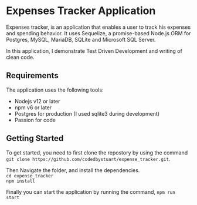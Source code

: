 # Expenses Tracker Application
Expenses tracker, is an application that enables a user to track his expenses and spending behavior. It uses Sequelize, a promise-based Node.js ORM for Postgres, MySQL, MariaDB, SQLite and Microsoft SQL Server.

In this application, I demonstrate Test Driven Development and writing of clean code.

## Requirements
The application uses the following tools:
* Nodejs v12 or later
* npm v6 or later
* Postgres for production (I used sqlite3 during development)
* Passion for code

## Getting Started
To get started, you need to first clone the repostory by using the command `git clone https://github.com/codedbystuart/expense_tracker.git`.

Then Navigate the folder, and install the dependencies. <br>
`cd expense_tracker`<br>
`npm install`

Finally you can start the application by running the command, `npm run start`
